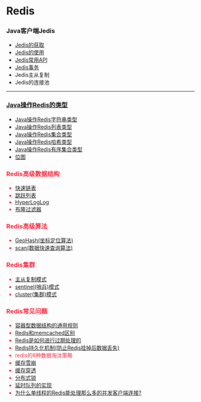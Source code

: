 # Redis

### Java客户端Jedis
* [Jedis的获取](https://github.com/Cynaith/Redis/blob/master/src/main/java/com/ly/redis/Jedis/getJedis.md)
* [Jedis的使用](https://github.com/Cynaith/Redis/blob/master/src/main/java/com/ly/redis/Jedis/useJedis.md)
* [Jedis常用API](https://github.com/Cynaith/Redis/blob/master/src/main/java/com/ly/redis/Jedis/apiForJedis.md)
* [Jedis事务](https://github.com/Cynaith/Redis/blob/master/src/main/java/com/ly/redis/Jedis/jedisAffairs.md)
* Jedis主从复制
* Jedis的连接池
---
### [Java操作Redis的类型](https://github.com/Cynaith/Redis/tree/master/src/main/java/com/ly/redis/DataType)
* [Java操作Redis字符串类型](https://github.com/Cynaith/Redis/blob/master/src/main/java/com/ly/redis/DataType/String.md)
* [Java操作Redis列表类型](https://github.com/Cynaith/Redis/blob/master/src/main/java/com/ly/redis/DataType/List.md)
* [Java操作Redis集合类型](https://github.com/Cynaith/Redis/blob/master/src/main/java/com/ly/redis/DataType/Set.md)
* [Java操作Redis哈希类型](https://github.com/Cynaith/Redis/blob/master/src/main/java/com/ly/redis/DataType/Hash.md)
* [Java操作Redis有序集合类型](https://github.com/Cynaith/Redis/blob/master/src/main/java/com/ly/redis/DataType/SortedSet1.md)
* <font color =#ff2941>[位图](https://github.com/Cynaith/Redis/blob/master/src/main/java/com/ly/redis/DataType/BitMap.md)

### Redis高级数据结构
* [快速链表](https://github.com/Cynaith/Redis/blob/master/src/main/java/com/ly/redis/DataType/List.md)
* [跳跃列表](https://github.com/Cynaith/Redis/blob/master/src/main/java/com/ly/redis/DataType/SortedSet1.md)
* [HyperLogLog](https://github.com/Cynaith/Redis/blob/master/src/main/java/com/ly/redis/DataType/HyperLogLog.md)
* [布隆过滤器](https://github.com/Cynaith/Redis/blob/master/src/main/java/com/ly/redis/Base/cacheThrough.md)

### Redis高级算法
* [GeoHash(坐标定位算法)](https://github.com/Cynaith/Redis/blob/master/src/main/java/com/ly/redis/Algorithm/GeoHash.md)
* [scan(数据快速查询算法)](https://github.com/Cynaith/Redis/blob/master/src/main/java/com/ly/redis/Algorithm/Scan.md)

### Redis集群
* [主从复制模式]()
* [sentinel(哨兵)模式]()
* [cluster(集群)模式]()


### Redis常见问题
* [容器型数据结构的通用规则](https://github.com/Cynaith/Redis/blob/master/src/main/java/com/ly/redis/Base/containerRules.md)
* [Redis和memcached区别](https://github.com/Cynaith/Redis/blob/master/src/main/java/com/ly/redis/Base/whyRedis.md)
* [Redis是如何进行过期处理的](https://github.com/Cynaith/Redis/blob/master/src/main/java/com/ly/redis/Base/howToOverdue.md)
* [Redis持久化机制(防止Redis挂掉后数据丢失)](https://github.com/Cynaith/Redis/blob/master/src/main/java/com/ly/redis/Base/persistenceForRedis.md)
* redis的6种数据淘汰策略
* [缓存雪崩](https://github.com/Cynaith/Redis/blob/master/src/main/java/com/ly/redis/Base/cacheAvalanche.md)
* [缓存穿透](https://github.com/Cynaith/Redis/blob/master/src/main/java/com/ly/redis/Base/cacheThrough.md)
* [分布式锁](https://github.com/Cynaith/Redis/blob/master/src/main/java/com/ly/redis/Base/distributedLock.md)
* [延时队列的实现](https://github.com/Cynaith/Redis/blob/master/src/main/java/com/ly/redis/Base/delayQueue.md)
* [为什么单线程的Redis能处理那么多的并发客户端连接?]()

